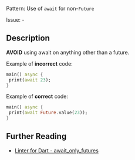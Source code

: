 Pattern: Use of `await` for non-`Future`

Issue: -

## Description

**AVOID** using await on anything other than a future.

Example of **incorrect** code:
```dart
main() async {
 print(await 23);
}
```

Example of **correct** code:
```dart
main() async {
 print(await Future.value(23));
}
```

## Further Reading

* [Linter for Dart - await_only_futures](https://dart.dev/tools/linter-rules/await_only_futures)